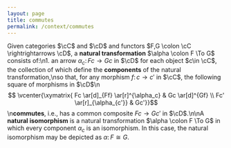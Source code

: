 ```yaml
---
layout: page
title: commutes
permalink: /context/commutes
---
```

Given categories $\cC$ and $\cD$ and functors $F,G \colon \cC \rightrightarrows \cD$, a **natural transformation** $\alpha \colon F \To G$ consists of:\n1. an arrow $\alpha_c \colon Fc \to Gc$ in $\cD$ for each object $c\in \cC$, the collection of which define the **components** of the natural transformation,\nso that, for any morphism $f \colon c \to c'$ in $\cC$, the following square of morphisms in $\cD$\n$$ \vcenter{\xymatrix{ Fc \ar[d]_{Ff} \ar[r]^{\alpha_c} & Gc \ar[d]^{Gf} \\ Fc' \ar[r]_{\alpha_{c'}} & Gc'}}$$\n**commutes**, i.e., has a common composite $Fc \to Gc'$ in $\cD$.\n\nA **natural isomorphism** is a natural transformation $\alpha \colon F \To G$ in which every component $\alpha_c$ is an isomorphism. In this case, the natural isomorphism may be depicted as $\alpha \colon F \cong G$.
